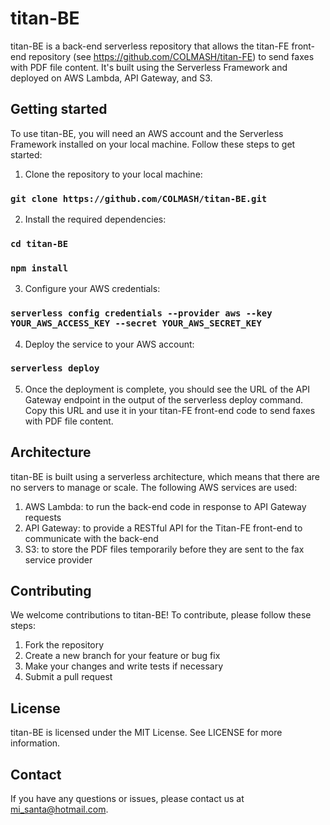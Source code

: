 # titan-BE

titan-BE is a back-end serverless repository that allows the titan-FE front-end repository (see https://github.com/COLMASH/titan-FE) to send faxes with PDF file content. It's built using the Serverless Framework and deployed on AWS Lambda, API Gateway, and S3.

## Getting started

To use titan-BE, you will need an AWS account and the Serverless Framework installed on your local machine. Follow these steps to get started:

1. Clone the repository to your local machine:

### `git clone https://github.com/COLMASH/titan-BE.git`

2. Install the required dependencies:

### `cd titan-BE`

### `npm install`

3. Configure your AWS credentials:

### `serverless config credentials --provider aws --key YOUR_AWS_ACCESS_KEY --secret YOUR_AWS_SECRET_KEY`

4. Deploy the service to your AWS account:

### `serverless deploy`

5. Once the deployment is complete, you should see the URL of the API Gateway endpoint in the output of the serverless deploy command. Copy this URL and use it in your titan-FE front-end code to send faxes with PDF file content.

## Architecture

titan-BE is built using a serverless architecture, which means that there are no servers to manage or scale. The following AWS services are used:

1. AWS Lambda: to run the back-end code in response to API Gateway requests
2. API Gateway: to provide a RESTful API for the Titan-FE front-end to communicate with the back-end
3. S3: to store the PDF files temporarily before they are sent to the fax service provider

## Contributing

We welcome contributions to titan-BE! To contribute, please follow these steps:

1. Fork the repository
2. Create a new branch for your feature or bug fix
3. Make your changes and write tests if necessary
4. Submit a pull request

## License

titan-BE is licensed under the MIT License. See LICENSE for more information.

## Contact

If you have any questions or issues, please contact us at mi_santa@hotmail.com.
